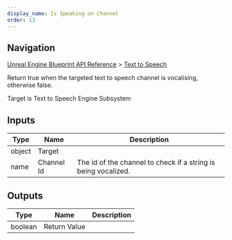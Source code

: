 ```yaml
---
display_name: Is Speaking on Channel
order: 13
---
```

## Navigation

[Unreal Engine Blueprint API Reference](https://dev.epicgames.com/documentation/en-us/unreal-engine/BlueprintAPI) > [Text to Speech](https://dev.epicgames.com/documentation/en-us/unreal-engine/BlueprintAPI/TexttoSpeech)

Return true when the targeted text to speech channel is vocalising, otherwise false.

Target is Text to Speech Engine Subsystem

## Inputs

| Type | Name | Description |
| --- | --- | --- |
| object | Target |  |
| name | Channel Id | The id of the channel to check if a string is being vocalized. |

## Outputs

| Type | Name | Description |
| --- | --- | --- |
| boolean | Return Value |  |
